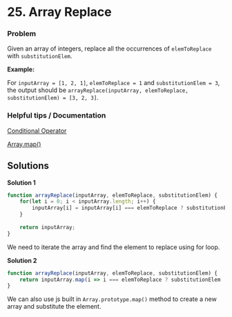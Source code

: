 # 25. Array Replace

### Problem
Given an array of integers, replace all the occurrences of `elemToReplace` with `substitutionElem`.

**Example:**

For `inputArray = [1, 2, 1]`, `elemToReplace = 1` and `substitutionElem = 3`, the output should be
`arrayReplace(inputArray, elemToReplace, substitutionElem) = [3, 2, 3]`.

### Helpful tips / Documentation

[Conditional Operator](https://developer.mozilla.org/en-US/docs/Web/JavaScript/Reference/Operators/Conditional_Operator)

[Array.map()](https://developer.mozilla.org/en-US/docs/Web/JavaScript/Reference/Global_Objects/Array/map)

## Solutions

**Solution 1**
```js
function arrayReplace(inputArray, elemToReplace, substitutionElem) {
    for(let i = 0; i < inputArray.length; i++) {
        inputArray[i] = inputArray[i] === elemToReplace ? substitutionElem : inputArray[i];
    }
    
    return inputArray;
}
```
We need to iterate the array and find the element to replace using for loop.

**Solution 2**
```js
function arrayReplace(inputArray, elemToReplace, substitutionElem) {
    return inputArray.map(i => i === elemToReplace ? substitutionElem : i);
}
```
We can also use js built in `Array.prototype.map()` method to create a new array and substitute the element.
